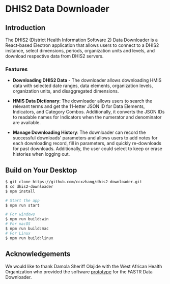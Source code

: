 # DHIS2 Data Downloader

## Introduction

The DHIS2 (District Health Information Software 2) Data Downloader is a React-based Electron application that allows users to connect to a DHIS2 instance, select dimensions, periods, organization units and levels, and download respective data from DHIS2 servers.

### Features

- **Downloading DHIS2 Data** - The downloader allows downloading HMIS data with selected date ranges, data elements, organization levels, organization units, and disaggregated dimensions.

- **HMIS Data Dictionary**: The downloader allows users to search the relevant terms and get the 11-letter JSON ID for Data Elements, Indicators, and Category Combos. Additionally, it converts the JSON IDs to readable names for Indicators when the numerator and denominator are available.

- **Manage Downloading History**: The downloader can record the successful downloads' parameters and allows users to add notes for each downloading record, fill in parameters, and quickly re-downloads for past downloads. Additionally, the user could select to keep or erase histories when logging out.

## Build on Your Desktop

```bash
$ git clone https://github.com/ccxzhang/dhis2-downloader.git
$ cd dhis2-downloader
$ npm install

# Start the app
$ npm run start

# For windows
$ npm run build:win
# For macOS
$ npm run build:mac
# For Linux
$ npm run build:linux
```

## Acknowledgements

We would like to thank Damola Sheriff Olajide with the West African Health Organization who provided the software [prototype](https://github.com/dolajide/dhis2-poc) for the FASTR Data Downloader.
